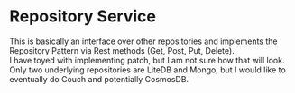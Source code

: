 # Repository Service
This is basically an interface over other repositories and implements the Repository Pattern via Rest methods (Get, Post, Put, Delete).  
I have toyed with implementing patch, but I am not sure how that will look.  
Only two underlying repositories are LiteDB and Mongo, but I would like to eventually do Couch and potentially CosmosDB.

